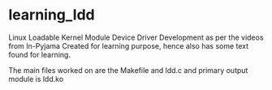 # learning_ldd
Linux Loadable Kernel Module Device Driver Development as per the videos from In-Pyjama
Created for learning purpose, hence also has some text found for learning.

The main files worked on are the Makefile and ldd.c and primary output module is ldd.ko
